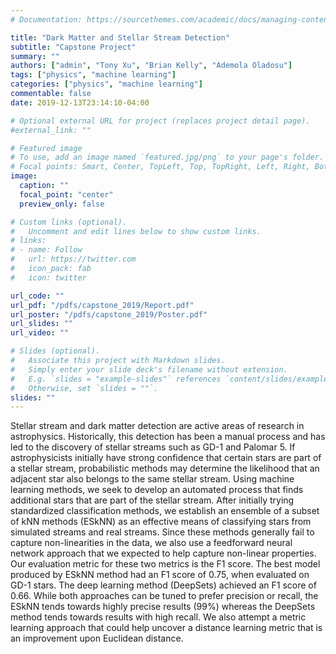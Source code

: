```yaml
---
# Documentation: https://sourcethemes.com/academic/docs/managing-content/

title: "Dark Matter and Stellar Stream Detection"
subtitle: "Capstone Project"
summary: ""
authors: ["admin", "Tony Xu", "Brian Kelly", "Ademola Oladosu"]
tags: ["physics", "machine learning"]
categories: ["physics", "machine learning"]
commentable: false
date: 2019-12-13T23:14:10-04:00

# Optional external URL for project (replaces project detail page).
#external_link: ""

# Featured image
# To use, add an image named `featured.jpg/png` to your page's folder.
# Focal points: Smart, Center, TopLeft, Top, TopRight, Left, Right, BottomLeft, Bottom, BottomRight.
image:
  caption: ""
  focal_point: "center"
  preview_only: false

# Custom links (optional).
#   Uncomment and edit lines below to show custom links.
# links:
# - name: Follow
#   url: https://twitter.com
#   icon_pack: fab
#   icon: twitter

url_code: ""
url_pdf: "/pdfs/capstone_2019/Report.pdf"
url_poster: "/pdfs/capstone_2019/Poster.pdf"
url_slides: ""
url_video: ""

# Slides (optional).
#   Associate this project with Markdown slides.
#   Simply enter your slide deck's filename without extension.
#   E.g. `slides = "example-slides"` references `content/slides/example-slides.md`.
#   Otherwise, set `slides = ""`.
slides: ""
---
```

Stellar stream and dark matter detection are active areas of research in astrophysics. Historically, this detection has been a manual process and has led to the discovery
of stellar streams such as GD-1 and Palomar 5. If astrophysicists initially have strong confidence that certain stars are part of a stellar stream, probabilistic methods
may determine the likelihood that an adjacent star also belongs to the same stellar stream. Using machine learning methods, we seek to develop an automated process
that finds additional stars that are part of the stellar stream. After initially trying standardized classification methods, we establish an ensemble of a subset of kNN
methods (ESkNN) as an effective means of classifying stars from simulated streams and real streams. Since these methods generally fail to capture non-linearities in the
data, we also use a feedforward neural network approach that we expected to help capture non-linear properties. Our evaluation metric for these two metrics is the F1
score. The best model produced by ESkNN method had an F1 score of 0.75, when evaluated on GD-1 stars. The deep learning method (DeepSets) achieved an F1
score of 0.66. While both approaches can be tuned to prefer precision or recall, the ESkNN tends towards highly precise results (99%) whereas the DeepSets method
tends towards results with high recall. We also attempt a metric learning approach that could help uncover a distance learning metric that is an improvement upon Euclidean distance.